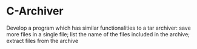 # C-Archiver
Develop a program which has similar functionalities to a tar archiver: save more files in a single file; list the name of the files included in the archive; extract files from the archive

